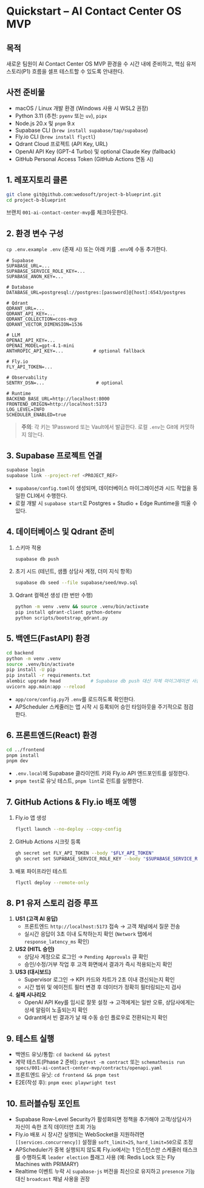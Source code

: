 # Quickstart – AI Contact Center OS MVP

## 목적
새로운 팀원이 AI Contact Center OS MVP 환경을 수 시간 내에 준비하고, 핵심 유저 스토리(P1) 흐름을 셀프 테스트할 수 있도록 안내한다.

## 사전 준비물
- macOS / Linux 개발 환경 (Windows 사용 시 WSL2 권장)
- Python 3.11 (추천: `pyenv` 또는 `uv`), `pipx`
- Node.js 20.x 및 `pnpm` 9.x
- Supabase CLI (`brew install supabase/tap/supabase`)
- Fly.io CLI (`brew install flyctl`)
- Qdrant Cloud 프로젝트 (API Key, URL)
- OpenAI API Key (GPT-4 Turbo) 및 optional Claude Key (fallback)
- GitHub Personal Access Token (GitHub Actions 연동 시)

## 1. 레포지토리 클론
```bash
git clone git@github.com:wedosoft/project-b-blueprint.git
cd project-b-blueprint
```
브랜치 `001-ai-contact-center-mvp`를 체크아웃한다.

## 2. 환경 변수 구성
`cp .env.example .env` (존재 시) 또는 아래 키를 `.env`에 수동 추가한다.
```
# Supabase
SUPABASE_URL=...
SUPABASE_SERVICE_ROLE_KEY=...
SUPABASE_ANON_KEY=...

# Database
DATABASE_URL=postgresql://postgres:[password]@[host]:6543/postgres

# Qdrant
QDRANT_URL=...
QDRANT_API_KEY=...
QDRANT_COLLECTION=ccos-mvp
QDRANT_VECTOR_DIMENSION=1536

# LLM
OPENAI_API_KEY=...
OPENAI_MODEL=gpt-4.1-mini
ANTHROPIC_API_KEY=...           # optional fallback

# Fly.io
FLY_API_TOKEN=...

# Observability
SENTRY_DSN=...                   # optional

# Runtime
BACKEND_BASE_URL=http://localhost:8000
FRONTEND_ORIGIN=http://localhost:5173
LOG_LEVEL=INFO
SCHEDULER_ENABLED=true
```
> **주의**: 각 키는 1Password 또는 Vault에서 발급한다. 로컬 `.env`는 Git에 커밋하지 않는다.

## 3. Supabase 프로젝트 연결
```bash
supabase login
supabase link --project-ref <PROJECT_REF>
```
- `supabase/config.toml`이 생성되며, 데이터베이스 마이그레이션과 시드 작업을 동일한 CLI에서 수행한다.
- 로컬 개발 시 `supabase start`로 Postgres + Studio + Edge Runtime을 띄울 수 있다.

## 4. 데이터베이스 및 Qdrant 준비
1. 스키마 적용
   ```bash
   supabase db push
   ```
2. 초기 시드 (테넌트, 샘플 상담사 계정, 더미 지식 항목)
   ```bash
   supabase db seed --file supabase/seed/mvp.sql
   ```
3. Qdrant 컬렉션 생성 (한 번만 수행)
   ```bash
   python -m venv .venv && source .venv/bin/activate
   pip install qdrant-client python-dotenv
   python scripts/bootstrap_qdrant.py
   ```

## 5. 백엔드(FastAPI) 환경
```bash
cd backend
python -m venv .venv
source .venv/bin/activate
pip install -U pip
pip install -r requirements.txt
alembic upgrade head           # Supabase db push 대신 자체 마이그레이션 사용 시
uvicorn app.main:app --reload
```
- `app/core/config.py`가 `.env`를 로드하도록 확인한다.
- APScheduler 스케줄러는 앱 시작 시 등록되어 승인 타임아웃을 주기적으로 점검한다.

## 6. 프론트엔드(React) 환경
```bash
cd ../frontend
pnpm install
pnpm dev
```
- `.env.local`에 Supabase 클라이언트 키와 Fly.io API 엔드포인트를 설정한다.
- `pnpm test`로 유닛 테스트, `pnpm lint`로 린트를 실행한다.

## 7. GitHub Actions & Fly.io 배포 예행
1. Fly.io 앱 생성
   ```bash
   flyctl launch --no-deploy --copy-config
   ```
2. GitHub Actions 시크릿 등록
   ```bash
   gh secret set FLY_API_TOKEN --body "$FLY_API_TOKEN"
   gh secret set SUPABASE_SERVICE_ROLE_KEY --body "$SUPABASE_SERVICE_ROLE_KEY"
   ```
3. 배포 파이프라인 테스트
   ```bash
   flyctl deploy --remote-only
   ```

## 8. P1 유저 스토리 검증 루프
1. **US1 (고객 AI 응답)**
   - 프론트엔드 `http://localhost:5173` 접속 → 고객 채널에서 질문 전송
   - 실시간 응답이 3초 이내 도착하는지 확인 (`Network` 탭에서 `response_latency_ms` 확인)
2. **US2 (HITL 승인)**
   - 상담사 계정으로 로그인 → `Pending Approvals` 큐 확인
   - 승인/수정/거부 작업 후 고객 화면에서 결과가 즉시 적용되는지 확인
3. **US3 (대시보드)**
   - Supervisor 로그인 → KPI 카드와 차트가 2초 이내 갱신되는지 확인
   - 시간 범위 및 에이전트 필터 변경 후 데이터가 정확히 필터링되는지 검사
4. **실패 시나리오**
   - OpenAI API Key를 임시로 잘못 설정 → 고객에게는 일반 오류, 상담사에게는 상세 알림이 노출되는지 확인
   - Qdrant에서 빈 결과가 날 때 수동 승인 플로우로 전환되는지 확인

## 9. 테스트 실행
- 백엔드 유닛/통합: `cd backend && pytest`
- 계약 테스트(Phase 2 준비): `pytest -m contract` 또는 `schemathesis run specs/001-ai-contact-center-mvp/contracts/openapi.yaml`
- 프론트엔드 유닛: `cd frontend && pnpm test`
- E2E(작성 후): `pnpm exec playwright test`

## 10. 트러블슈팅 포인트
- Supabase Row-Level Security가 활성화되면 정책을 추가해야 고객/상담사가 자신이 속한 조직 데이터만 조회 가능
- Fly.io 배포 시 장시간 실행되는 WebSocket을 지원하려면 `[[services.concurrency]]` 설정을 `soft_limit=25`, `hard_limit=50`으로 조정
- APScheduler가 중복 실행되지 않도록 Fly.io에서는 1 인스턴스만 스케줄러 태스크를 수행하도록 `leader election` 플래그 사용 (예: Redis Lock 또는 Fly Machines with PRIMARY)
- Realtime 이벤트 누락 시 `supabase-js` 버전을 최신으로 유지하고 `presence` 기능 대신 `broadcast` 채널 사용을 권장
